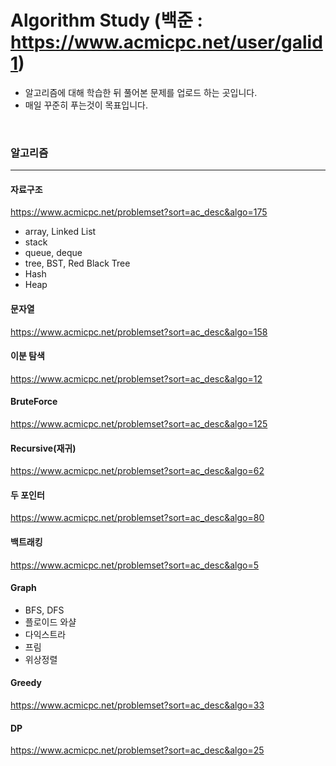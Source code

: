 # Algorithm Study (백준 : https://www.acmicpc.net/user/galid1)

- 알고리즘에 대해 학습한 뒤 풀어본 문제를 업로드 하는 곳입니다.
- 매일 꾸준히 푸는것이 목표입니다.

<br>

### 알고리즘

---

#### 자료구조
https://www.acmicpc.net/problemset?sort=ac_desc&algo=175
- array, Linked List
- stack
- queue, deque
- tree, BST, Red Black Tree
- Hash
- Heap


#### 문자열
https://www.acmicpc.net/problemset?sort=ac_desc&algo=158


#### 이분 탐색
https://www.acmicpc.net/problemset?sort=ac_desc&algo=12

#### BruteForce 
https://www.acmicpc.net/problemset?sort=ac_desc&algo=125

#### Recursive(재귀)
https://www.acmicpc.net/problemset?sort=ac_desc&algo=62

#### 두 포인터
https://www.acmicpc.net/problemset?sort=ac_desc&algo=80

#### 백트래킹
https://www.acmicpc.net/problemset?sort=ac_desc&algo=5

#### Graph 
- BFS, DFS
- 플로이드 와샬
- 다익스트라
- 프림
- 위상정렬


#### Greedy
https://www.acmicpc.net/problemset?sort=ac_desc&algo=33

#### DP
https://www.acmicpc.net/problemset?sort=ac_desc&algo=25

